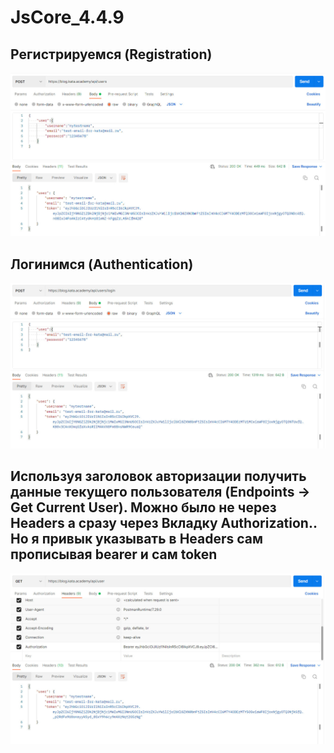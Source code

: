# JsCore_4.4.9

## Регистрируемся (Registration)
![image](https://github.com/Dima-Gorunov/JsCore_4.4.9/blob/main/postman1.jpg)

## Логинимся (Authentication)
![image](https://github.com/Dima-Gorunov/JsCore_4.4.9/blob/main/postman2.jpg)

## Используя заголовок авторизации получить данные текущего пользователя (Endpoints -> Get Current User). Можно было не через Headers а сразу через Вкладку Authorization.. Но я привык указывать в Headers сам прописывая bearer и сам token
![image](https://github.com/Dima-Gorunov/JsCore_4.4.9/blob/main/postman3.jpg)
